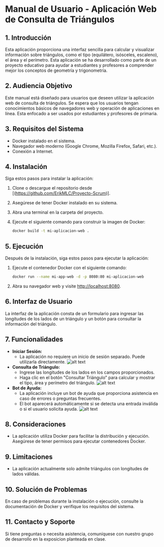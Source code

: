 # Manual de Usuario - Aplicación Web de Consulta de Triángulos

## 1. Introducción
Esta aplicación proporciona una interfaz sencilla para calcular y visualizar información sobre triángulos, como el tipo (equilátero, isósceles, escaleno), el área y el perímetro.
Esta aplicación se ha desarrollado como parte de un proyecto educativo para ayudar a estudiantes y profesores a comprender mejor los conceptos de geometría y trigonometría.

## 2. Audiencia Objetivo
Este manual está diseñado para usuarios que deseen utilizar la aplicación web de consulta de triángulos. Se espera que los usuarios tengan conocimientos básicos de navegadores web y operación de aplicaciones en línea. Esta enfocado a ser usados por estudiantes y profesores de primaria.

## 3. Requisitos del Sistema
- Docker instalado en el sistema.
- Navegador web moderno (Google Chrome, Mozilla Firefox, Safari, etc.).
- Conexión a Internet.

## 4. Instalación
Siga estos pasos para instalar la aplicación:

1. Clone o descargue el repositorio desde [(https://github.com/ErikMLC/Proyecto-Scrum)].
2. Asegúrese de tener Docker instalado en su sistema.
3. Abra una terminal en la carpeta del proyecto.
4. Ejecute el siguiente comando para construir la imagen de Docker:

   ```bash
   docker build -t mi-aplicacion-web .
   ```

## 5. Ejecución
Después de la instalación, siga estos pasos para ejecutar la aplicación:

1. Ejecute el contenedor Docker con el siguiente comando:

   ```bash
   docker run --name mi-app-web -d -p 8080:80 mi-aplicacion-web
   ```

2. Abra su navegador web y visite [http://localhost:8080](http://localhost:8080).

## 6. Interfaz de Usuario
La interfaz de la aplicación consta de un formulario para ingresar las longitudes de los lados de un triángulo y un botón para consultar la información del triángulo.

## 7. Funcionalidades
- **Iniciar Sesión:**
  - La aplicación no requiere un inicio de sesión separado. Puede utilizarla directamente.
![alt text](images/Login.png)
- **Consulta de Triángulo:**
  - Ingrese las longitudes de los lados en los campos proporcionados.
  - Haga clic en el botón "Consultar Triángulo" para calcular y mostrar el tipo, área y perímetro del triángulo.
![alt text](images/Triangulo.png)
- **Bot de Ayuda:**
    - La aplicación incluye un bot de ayuda que proporciona asistencia en caso de errores o preguntas frecuentes.
    - El bot aparecerá automáticamente si se detecta una entrada inválida o si el usuario solicita ayuda.
![alt text](images/boot.png)
## 8. Consideraciones
- La aplicación utiliza Docker para facilitar la distribución y ejecución. Asegúrese de tener permisos para ejecutar contenedores Docker.

## 9. Limitaciones
- La aplicación actualmente solo admite triángulos con longitudes de lados válidas.

## 10. Solución de Problemas
En caso de problemas durante la instalación o ejecución, consulte la documentación de Docker y verifique los requisitos del sistema.

## 11. Contacto y Soporte
Si tiene preguntas o necesita asistencia, comuníquese con nuestro grupo de desarrollo en la exposicion planteada en clase.